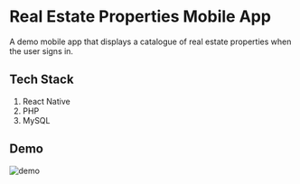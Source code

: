 # Real Estate Properties Mobile App
A demo mobile app that displays a catalogue of real estate properties when the user signs in.

## Tech Stack
1. React Native
2. PHP
3. MySQL

## Demo
![demo](https://user-images.githubusercontent.com/74137136/154040650-2a5a371a-1819-44ea-95ee-16916788b3fe.gif)
